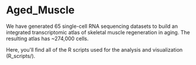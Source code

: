 # Aged_Muscle

We have generated 65 single-cell RNA sequencing datasets to build an integrated transcriptomic atlas of skeletal muscle regeneration in aging.  The resulting atlas has ~274,000 cells.

Here, you'll find all of the R scripts used for the analysis and visualization (R_scripts/).
